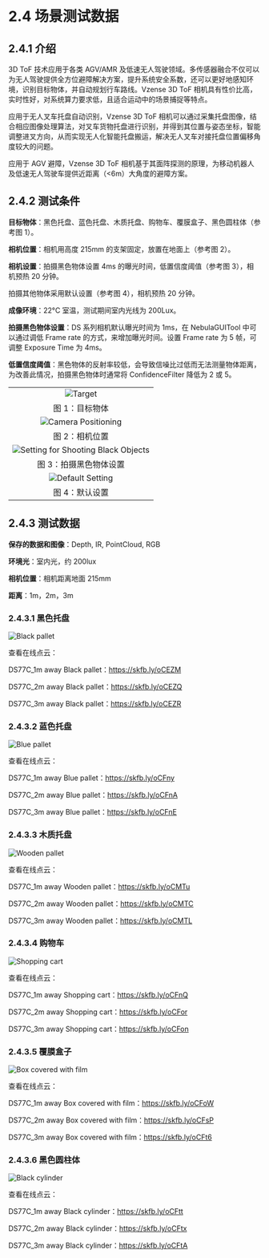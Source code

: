 # 2.4 场景测试数据

## 2.4.1 介绍

3D ToF 技术应用于各类 AGV/AMR 及低速无人驾驶领域。多传感器融合不仅可以为无人驾驶提供全方位避障解决方案，提升系统安全系数，还可以更好地感知环境，识别目标物体，并自动规划行车路线。Vzense 3D ToF 相机具有性价比高，实时性好，对系统算力要求低，且适合运动中的场景捕捉等特点。

应用于无人叉车托盘自动识别，Vzense 3D ToF 相机可以通过采集托盘图像，结合相应图像处理算法，对叉车货物托盘进行识别，并得到其位置与姿态坐标，智能调整进叉方向，从而实现无人化智能托盘搬运，解决无人叉车对接托盘位置偏移角度较大的问题。

应用于 AGV 避障，Vzense 3D ToF 相机基于其面阵探测的原理，为移动机器人及低速无人驾驶车提供近距离（<6m）大角度的避障方案。

## 2.4.2 测试条件

**目标物体**：黑色托盘、蓝色托盘、木质托盘、购物车、覆膜盒子、黑色圆柱体（参考图 1）。

**相机位置**：相机用高度 215mm 的支架固定，放置在地面上（参考图 2）。

**相机设置**：拍摄黑色物体设置 4ms 的曝光时间，低置信度阈值（参考图 3），相机预热 20 分钟。

拍摄其他物体采用默认设置（参考图 4），相机预热 20 分钟。

**成像环境**：22°C 室温，测试期间室内光线为 200Lux。

**拍摄黑色物体设置**：DS 系列相机默认曝光时间为 1ms，在 NebulaGUITool 中可以通过调低 Frame rate 的方式，来增加曝光时间。设置 Frame rate 为 5 帧，可调整 Exposure Time 为 4ms。

**低置信度阈值**：黑色物体的反射率较低，会导致信噪比过低而无法测量物体距离，为改善此情况，拍摄黑色物体时通常将 ConfidenceFilter 降低为 2 或 5。

|                                                                                     |
| :---------------------------------------------------------------------------------: |
|                              ![Target](pic/Target.png)                              |
|                                   图 1：目标物体                                    |
|                 ![Camera Positioning](<pic/Camera Positioning.png>)                 |
|                                   图 2：相机位置                                    |
| ![Setting for Shooting Black Objects](<pic/Setting for Shooting Black Objects.png>) |
|                               图 3：拍摄黑色物体设置                                |
|                    ![Default Setting](<pic/Default Setting.png>)                    |
|                                   图 4：默认设置                                    |

## 2.4.3 测试数据

**保存的数据和图像**：Depth, IR, PointCloud, RGB

**环境光**：室内光，约 200lux

**相机位置**：相机距离地面 215mm

**距离**：1m，2m，3m

### 2.4.3.1 黑色托盘

![Black pallet](<pic/Black pallet.png>)

查看在线点云：

DS77C_1m away Black pallet：<https://skfb.ly/oCEZM>​

DS77C_2m away Black pallet：<https://skfb.ly/oCEZQ>​

DS77C_3m away Black pallet：<https://skfb.ly/oCEZR>​

### 2.4.3.2 蓝色托盘

![Blue pallet](<pic/Blue pallet.png>)

查看在线点云：

DS77C_1m away Blue pallet：<https://skfb.ly/oCFny>​

DS77C_2m away Blue pallet：<https://skfb.ly/oCFnA>​

DS77C_3m away Blue pallet：<https://skfb.ly/oCFnE>​

### 2.4.3.3 木质托盘

![Wooden pallet](<pic/Wooden pallet.png>)

查看在线点云：

DS77C_1m away Wooden pallet：<https://skfb.ly/oCMTu>​

DS77C_2m away Wooden pallet：<https://skfb.ly/oCMTC>​

DS77C_3m away Wooden pallet：<https://skfb.ly/oCMTL>​

### 2.4.3.4 购物车

![Shopping cart](<pic/Shopping cart.png>)

查看在线点云：

DS77C_1m away Shopping cart：<https://skfb.ly/oCFnQ>​

DS77C_2m away Shopping cart：<https://skfb.ly/oCFor>​

DS77C_3m away Shopping cart：<https://skfb.ly/oCFon>​

### 2.4.3.5 覆膜盒子

![Box covered with film](<pic/Box covered with film.png>)

查看在线点云：

DS77C_1m away Box covered with film：<https://skfb.ly/oCFoW>​

DS77C_2m away Box covered with film：<https://skfb.ly/oCFsP>​

DS77C_3m away Box covered with film：<https://skfb.ly/oCFt6>​

### 2.4.3.6 黑色圆柱体

![Black cylinder](<pic/Black cylinder.png>)

查看在线点云：

DS77C_1m away Black cylinder：<https://skfb.ly/oCFtt>​

DS77C_2m away Black cylinder：<https://skfb.ly/oCFtx>​

DS77C_3m away Black cylinder：<https://skfb.ly/oCFtA>
